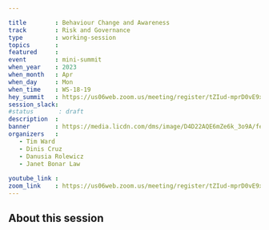 ```yaml
---

title        : Behaviour Change and Awareness 
track        : Risk and Governance
type         : working-session
topics       :
featured     :
event        : mini-summit
when_year    : 2023
when_month   : Apr
when_day     : Mon
when_time    : WS-18-19
hey_summit   : https://us06web.zoom.us/meeting/register/tZIud-mprD0vE9xWCJLSzFi8gT-j2BTCAyMR 
session_slack:
#status       : draft
description  :
banner       : https://media.licdn.com/dms/image/D4D22AQE6mZe6k_3o9A/feedshare-shrink_1280/0/1681676704262?e=1684368000&v=beta&t=rHiIx5LnS294BD-LbrhsvqWT74sx9bQInyI2zurgalI
organizers   :
   - Tim Ward
   - Dinis Cruz
   - Danusia Rolewicz
   - Janet Bonar Law
  
youtube_link : 
zoom_link    : https://us06web.zoom.us/meeting/register/tZIud-mprD0vE9xWCJLSzFi8gT-j2BTCAyMR 
---
```



## About this session


